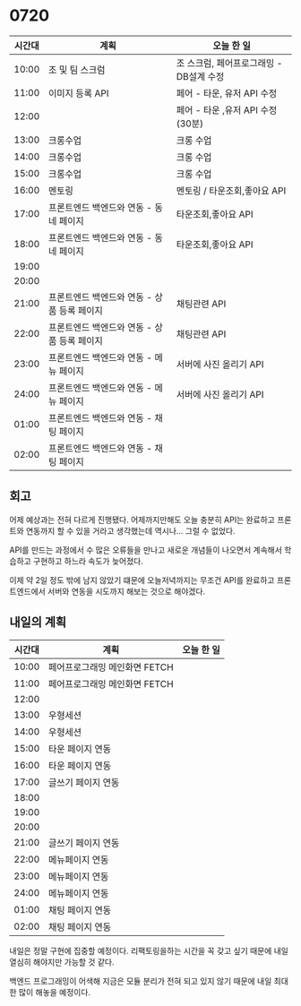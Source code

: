 # 0720

| 시간대 | 계획                                        | 오늘 한 일                              |
| ------ | ------------------------------------------- | --------------------------------------- |
| 10:00  | 조 및 팀 스크럼                             | 조 스크럼, 페어프로그래밍 - DB설계 수정 |
| 11:00  | 이미지 등록 API                             | 페어 - 타운, 유저 API 수정              |
| 12:00  |                                             | 페어 - 타운 ,유저 API 수정 (30분)       |
| 13:00  | 크롱수업                                    | 크롱 수업                               |
| 14:00  | 크롱수업                                    | 크롱 수업                               |
| 15:00  | 크롱수업                                    | 크롱 수업                               |
| 16:00  | 멘토링                                      | 멘토링 / 타운조회,좋아요 API            |
| 17:00  | 프론트엔드 백엔드와 연동 - 동네 페이지      | 타운조회,좋아요 API                     |
| 18:00  | 프론트엔드 백엔드와 연동 - 동네 페이지      | 타운조회,좋아요 API                     |
| 19:00  |                                             |                                         |
| 20:00  |                                             |                                         |
| 21:00  | 프론트엔드 백엔드와 연동 - 상품 등록 페이지 | 채팅관련 API                            |
| 22:00  | 프론트엔드 백엔드와 연동 - 상품 등록 페이지 | 채팅관련 API                            |
| 23:00  | 프론트엔드 백엔드와 연동 - 메뉴 페이지      | 서버에 사진 올리기 API                  |
| 24:00  | 프론트엔드 백엔드와 연동 - 메뉴 페이지      | 서버에 사진 올리기 API                  |
| 01:00  | 프론트엔드 백엔드와 연동 - 채팅 페이지      |                                         |
| 02:00  | 프론트엔드 백엔드와 연동 - 채팅 페이지      |                                         |

## 회고

어제 예상과는 전혀 다르게 진행됐다. 어제까지만해도 오늘 충분히 API는 완료하고 프론트와 연동까지 할 수 있을 거라고 생각했는데 역시나... 그럴 수 없었다. 

API를 만드는 과정에서 수 많은 오류들을 만나고 새로운 개념들이 나오면서 계속해서 학습하고 구현하고 하느라 속도가 늦어졌다.

이제 약 2일 정도 밖에 남지 않았기 떄문에 오늘저녁까지는 무조건 API를 완료하고 프론트엔드에서 서버와 연동을 시도까지 해보는 것으로 해야겠다. 



## 내일의 계획


| 시간대 | 계획                          | 오늘 한 일 |
| ------ | ----------------------------- | ---------- |
| 10:00  | 페어프로그래밍 메인화면 FETCH |            |
| 11:00  | 페어프로그래밍 메인화면 FETCH |            |
| 12:00  |                               |            |
| 13:00  | 우형세션                      |            |
| 14:00  | 우형세션                      |            |
| 15:00  | 타운 페이지 연동              |            |
| 16:00  | 타운 페이지 연동              |            |
| 17:00  | 글쓰기 페이지 연동            |            |
| 18:00  |                               |            |
| 19:00  |                               |            |
| 20:00  |                               |            |
| 21:00  | 글쓰기 페이지 연동            |            |
| 22:00  | 메뉴페이지 연동               |            |
| 23:00  | 메뉴페이지 연동               |            |
| 24:00  | 메뉴페이지 연동               |            |
| 01:00  | 채팅 페이지 연동              |            |
| 02:00  | 채팅 페이지 연동              |            |

내일은 정말 구현에 집중할 예정이다. 리팩토링을하는 시간을 꼭 갖고 싶기 때문에 내일 열심히 해야지만 가능할 것 같다. 

백엔드 프로그래밍이 어색해 지금은 모듈 분리가 전혀 되고 있지 않기 때문에 내일 최대한 많이 해놓을 예정이다. 

